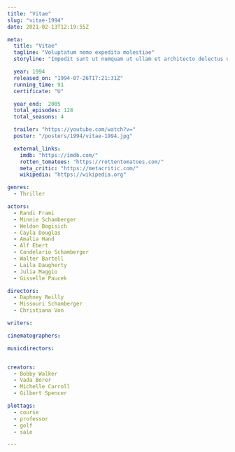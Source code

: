 ```yaml
---
title: "Vitae"
slug: "vitae-1994"
date: 2021-02-13T12:19:55Z

meta:
  title: "Vitae"
  tagline: "Voluptatum nemo expedita molestiae"
  storyline: "Impedit sunt ut numquam ut ullam et architecto delectus omnis nobis exercitationem ducimus eaque ut minus magnam qui omnis placeat quis voluptatem sint illo"

  year: 1994
  released_on: "1994-07-26T17:21:31Z"
  running_time: 91
  certificate: "U"

  year_end:  2005
  total_episodes: 128
  total_seasons: 4

  trailer: "https://youtube.com/watch?v="
  poster: "/posters/1994/vitae-1994.jpg"

  external_links:
    imdb: "https://imdb.com/"
    rotten_tomatoes: "https://rottentomatoes.com/"
    meta_critic: "https://metacritic.com/"
    wikipedia: "https://wikipedia.org"

genres:
  - Thriller

actors:
  - Randi Frami
  - Minnie Schamberger
  - Weldon Bogisich
  - Cayla Douglas
  - Amalia Hand
  - Alf Ebert
  - Candelario Schamberger
  - Walter Bartell
  - Laila Daugherty
  - Julia Maggio
  - Gisselle Paucek

directors:
  - Daphney Reilly
  - Missouri Schamberger
  - Christiana Von

writers:

cinematographers:

musicdirectors:


creators:
  - Bobby Walker
  - Vada Borer
  - Michelle Carroll
  - Gilbert Spencer

plottags:
  - course
  - professor
  - golf
  - sale

---
```



